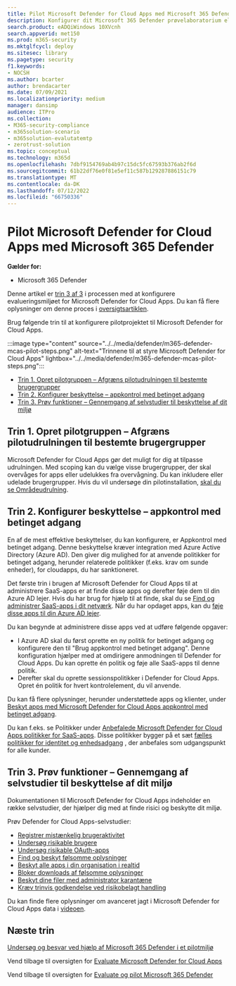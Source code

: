 ```yaml
---
title: Pilot Microsoft Defender for Cloud Apps med Microsoft 365 Defender
description: Konfigurer dit Microsoft 365 Defender prøvelaboratorium eller et pilotmiljø for at teste og opleve sikkerhedsløsningen, der er udviklet til at beskytte enheder, identitet, data og programmer.
search.product: eADQiWindows 10XVcnh
search.appverid: met150
ms.prod: m365-security
ms.mktglfcycl: deploy
ms.sitesec: library
ms.pagetype: security
f1.keywords:
- NOCSH
ms.author: bcarter
author: brendacarter
ms.date: 07/09/2021
ms.localizationpriority: medium
manager: dansimp
audience: ITPro
ms.collection:
- M365-security-compliance
- m365solution-scenario
- m365solution-evalutatemtp
- zerotrust-solution
ms.topic: conceptual
ms.technology: m365d
ms.openlocfilehash: 7dbf9154769ab4b97c15dc5fc67593b376ab2f6d
ms.sourcegitcommit: 61b22df76e0f81e5ef11c587b129287886151c79
ms.translationtype: MT
ms.contentlocale: da-DK
ms.lasthandoff: 07/12/2022
ms.locfileid: "66750336"
---
```

# <a name="pilot-microsoft-defender-for-cloud-apps-with-microsoft-365-defender"></a>Pilot Microsoft Defender for Cloud Apps med Microsoft 365 Defender


**Gælder for:**
- Microsoft 365 Defender

Denne artikel er [trin 3 af 3](eval-defender-mcas-overview.md) i processen med at konfigurere evalueringsmiljøet for Microsoft Defender for Cloud Apps. Du kan få flere oplysninger om denne proces i [oversigtsartiklen](eval-defender-mcas-overview.md).

Brug følgende trin til at konfigurere pilotprojektet til Microsoft Defender for Cloud Apps.


:::image type="content" source="../../media/defender/m365-defender-mcas-pilot-steps.png" alt-text="Trinnene til at styre Microsoft Defender for Cloud Apps" lightbox="../../media/defender/m365-defender-mcas-pilot-steps.png":::
- [Trin 1. Opret pilotgruppen – Afgræns pilotudrulningen til bestemte brugergrupper](#step-1-create-the-pilot-groupscope-your-pilot-deployment-to-certain-user-groups)
- [Trin 2. Konfigurer beskyttelse – appkontrol med betinget adgang](#step-2-configure-protectionconditional-access-app-control)
- [Trin 3. Prøv funktioner – Gennemgang af selvstudier til beskyttelse af dit miljø](#step-3-try-out-capabilitieswalk-through-tutorials-for-protecting-your-environment) 

## <a name="step-1-create-the-pilot-groupscope-your-pilot-deployment-to-certain-user-groups"></a>Trin 1. Opret pilotgruppen – Afgræns pilotudrulningen til bestemte brugergrupper

Microsoft Defender for Cloud Apps gør det muligt for dig at tilpasse udrulningen. Med scoping kan du vælge visse brugergrupper, der skal overvåges for apps eller udelukkes fra overvågning. Du kan inkludere eller udelade brugergrupper. Hvis du vil undersøge din pilotinstallation, [skal du se Områdeudrulning](/cloud-app-security/scoped-deployment).


## <a name="step-2-configure-protectionconditional-access-app-control"></a>Trin 2. Konfigurer beskyttelse – appkontrol med betinget adgang

En af de mest effektive beskyttelser, du kan konfigurere, er Appkontrol med betinget adgang. Denne beskyttelse kræver integration med Azure Active Directory (Azure AD). Den giver dig mulighed for at anvende politikker for betinget adgang, herunder relaterede politikker (f.eks. krav om sunde enheder), for cloudapps, du har sanktioneret. 

Det første trin i brugen af Microsoft Defender for Cloud Apps til at administrere SaaS-apps er at finde disse apps og derefter føje dem til din Azure AD lejer. Hvis du har brug for hjælp til at finde, skal du se [Find og administrer SaaS-apps i dit netværk](/cloud-app-security/tutorial-shadow-it). Når du har opdaget apps, kan du [føje disse apps til din Azure AD lejer](/azure/active-directory/manage-apps/add-application-portal).

Du kan begynde at administrere disse apps ved at udføre følgende opgaver:

- I Azure AD skal du først oprette en ny politik for betinget adgang og konfigurere den til "Brug appkontrol med betinget adgang". Denne konfiguration hjælper med at omdirigere anmodningen til Defender for Cloud Apps. Du kan oprette én politik og føje alle SaaS-apps til denne politik.
- Derefter skal du oprette sessionspolitikker i Defender for Cloud Apps. Opret én politik for hvert kontrolelement, du vil anvende.

Du kan få flere oplysninger, herunder understøttede apps og klienter, under [Beskyt apps med Microsoft Defender for Cloud Apps appkontrol med betinget adgang](/cloud-app-security/proxy-intro-aad). 

Du kan f.eks. se Politikker under [Anbefalede Microsoft Defender for Cloud Apps politikker for SaaS-apps](../office-365-security/mcas-saas-access-policies.md). Disse politikker bygger på et sæt [fælles politikker for identitet og enhedsadgang](../office-365-security/microsoft-365-policies-configurations.md) , der anbefales som udgangspunkt for alle kunder. 

## <a name="step-3-try-out-capabilitieswalk-through-tutorials-for-protecting-your-environment"></a>Trin 3. Prøv funktioner – Gennemgang af selvstudier til beskyttelse af dit miljø 

Dokumentationen til Microsoft Defender for Cloud Apps indeholder en række selvstudier, der hjælper dig med at finde risici og beskytte dit miljø. 

Prøv Defender for Cloud Apps-selvstudier:

- [Registrer mistænkelig brugeraktivitet](/cloud-app-security/tutorial-suspicious-activity)
- [Undersøg risikable brugere](/cloud-app-security/tutorial-ueba)
- [Undersøg risikable OAuth-apps](/cloud-app-security/investigate-risky-oauth)
- [Find og beskyt følsomme oplysninger](/cloud-app-security/tutorial-dlp)
- [Beskyt alle apps i din organisation i realtid](/cloud-app-security/tutorial-proxy)
- [Bloker downloads af følsomme oplysninger](/cloud-app-security/use-case-proxy-block-session-aad)
- [Beskyt dine filer med administrator karantæne](/cloud-app-security/use-case-admin-quarantine)
- [Kræv trinvis godkendelse ved risikobelagt handling](/cloud-app-security/tutorial-step-up-authentication)

Du kan finde flere oplysninger om avanceret jagt i Microsoft Defender for Cloud Apps data i [videoen](https://www.microsoft.com/en-us/videoplayer/embed/RWFISa).

## <a name="next-steps"></a>Næste trin

[Undersøg og besvar ved hjælp af Microsoft 365 Defender i et pilotmiljø](eval-defender-investigate-respond.md)

Vend tilbage til oversigten for [Evaluate Microsoft Defender for Cloud Apps](eval-defender-mcas-overview.md)

Vend tilbage til oversigten for [Evaluate og pilot Microsoft 365 Defender](eval-overview.md)
